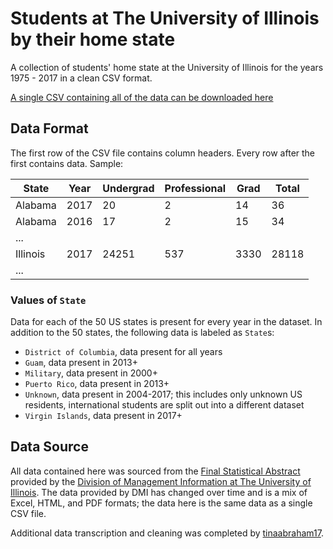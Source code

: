 # Students at The University of Illinois by their home state

A collection of students' home state at the University of Illinois for the years 1975 - 2017 in a clean CSV format.

[A single CSV containing all of the data can be downloaded here][CSV_Download]

[CSV_Download]: https://raw.githubusercontent.com/wadefagen/datasets/master/students-by-state/uiuc-students-by-state.csv


## Data Format

The first row of the CSV file contains column headers.  Every row after the first contains data.  Sample:

| State | Year | Undergrad | Professional | Grad | Total |
| ----- | ---- | --------- | ------------ | ---- | ----- |
| Alabama | 2017 | 20 | 2 | 14 | 36 |
| Alabama | 2016 | 17 | 2 | 15 | 34 |
| ... |
| Illinois | 2017 | 24251 | 537 | 3330 | 28118 |
| ... |

### Values of `State`

Data for each of the 50 US states is present for every year in the dataset.  In addition to the 50 states, the following data is labeled as `State`s:

- `District of Columbia`, data present for all years
- `Guam`, data present in 2013+
- `Military`, data present in 2000+
- `Puerto Rico`, data present in 2013+
- `Unknown`, data present in 2004-2017; this includes only unknown US residents, international students are split out into a different dataset
- `Virgin Islands`, data present in 2017+


## Data Source

All data contained here was sourced from the [Final Statistical Abstract][DMI_FSA] provided by the [Division of Management Information at The University of Illinois][DMI].  The data provided by DMI has changed over time and is a mix of Excel, HTML, and PDF formats; the data here is the same data as a single CSV file.

Additional data transcription and cleaning was completed by [tinaabraham17](https://github.com/tinaabraham17).


[DMI]: http://dmi.illinois.edu/
[DMI_FSA]: http://dmi.illinois.edu/stuenr/#abstract

